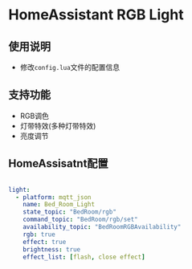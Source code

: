 # HomeAssistant RGB Light

## 使用说明

- 修改`config.lua`文件的配置信息

## 支持功能

- RGB调色
- 灯带特效(多种灯带特效)
- 亮度调节

## HomeAssisatnt配置

```yaml

light:
  - platform: mqtt_json
    name: Bed_Room_Light
    state_topic: "BedRoom/rgb"
    command_topic: "BedRoom/rgb/set"
    availability_topic: "BedRoomRGBAvailability"
    rgb: true
    effect: true
    brightness: true
    effect_list: [flash, close effect]
```
